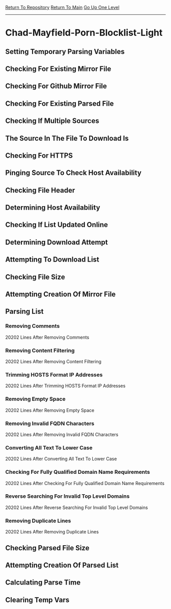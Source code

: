 [Return To Repository](https://github.com/deathbybandaid/piholeparser/)
[Return To Main](https://github.com/deathbybandaid/piholeparser/blob/dev-nomerge/RecentRunLogs/Mainlog.md)
[Go Up One Level](https://github.com/deathbybandaid/piholeparser/blob/dev-nomerge/RecentRunLogs/TopLevelScripts/30-Processing-Blacklists.md)
____________________________________
# Chad-Mayfield-Porn-Blocklist-Light
## Setting Temporary Parsing Variables
## Checking For Existing Mirror File
## Checking For Github Mirror File
## Checking For Existing Parsed File
## Checking If Multiple Sources
## The Source In The File To Download Is
## Checking For HTTPS
## Pinging Source To Check Host Availability
## Checking File Header
## Determining Host Availability
## Checking If List Updated Online
## Determining Download Attempt
## Attempting To Download List
## Checking File Size
## Attempting Creation Of Mirror File
## Parsing List
### Removing Comments
20202 Lines After Removing Comments
### Removing Content Filtering
20202 Lines After Removing Content Filtering
### Trimming HOSTS Format IP Addresses
20202 Lines After Trimming HOSTS Format IP Addresses
### Removing Empty Space
20202 Lines After Removing Empty Space
### Removing Invalid FQDN Characters
20202 Lines After Removing Invalid FQDN Characters
### Converting All Text To Lower Case
20202 Lines After Converting All Text To Lower Case
### Checking For Fully Qualified Domain Name Requirements
20202 Lines After Checking For Fully Qualified Domain Name Requirements
### Reverse Searching For Invalid Top Level Domains
20202 Lines After Reverse Searching For Invalid Top Level Domains
### Removing Duplicate Lines
20202 Lines After Removing Duplicate Lines
## Checking Parsed File Size
## Attempting Creation Of Parsed List
## Calculating Parse Time
## Clearing Temp Vars
